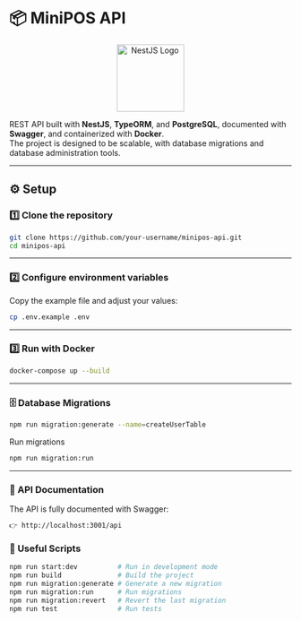# 📦 MiniPOS API


<p align="center">
  <img src="https://nestjs.com/img/logo-small.svg" alt="NestJS Logo" width="120"/>
</p>

REST API built with **NestJS**, **TypeORM**, and **PostgreSQL**, documented with **Swagger**, and containerized with **Docker**.  
The project is designed to be scalable, with database migrations and database administration tools.

---

## ⚙️ Setup

### 1️⃣ Clone the repository
```bash
git clone https://github.com/your-username/minipos-api.git
cd minipos-api
```
---

### 2️⃣ Configure environment variables

Copy the example file and adjust your values:

```bash
cp .env.example .env
```
---

### 3️⃣ Run with Docker

```bash
docker-compose up --build
```

---

###  🗄️ Database Migrations
```bash
npm run migration:generate --name=createUserTable
```

Run migrations
```bash
npm run migration:run
```
---

### 📖 API Documentation
The API is fully documented with Swagger:
```bash
👉 http://localhost:3001/api
```

### 🧪 Useful Scripts
```bash
npm run start:dev          # Run in development mode
npm run build              # Build the project
npm run migration:generate # Generate a new migration
npm run migration:run      # Run migrations
npm run migration:revert   # Revert the last migration
npm run test               # Run tests
```
